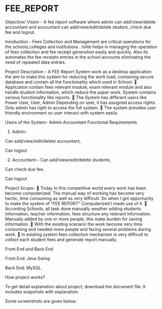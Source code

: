 # FEE_REPORT
Objective/ Vision -
A fee report software where admin can add/view/delete accountant and accountant can add/view/edit/delete student, check due fee and logout.

Inroduction -
Fees Collection and Management are critical operations for the schools,colleges and institutions . Iolite helps in managing the operation of fees collection and fee receipt generation easily and quickly. Also its automates the fee receipts entries in the school accounts eliminating the need of repeated data entries.

Project Description -
A FEE Report  System work as a desktop application the aim to make this system for reducing the work load, containing secure database and contain all the functionality which used in School.  Application contain fees relevant module, exam relevant module and also handle student information, which reduce the paper work. System contains various functionality like reports.  The System has different users like Power User, User, Admin Depending on user, it has assigned access rights. Only admin has right to access the full system.  The system provides user friendly environment so user interact with system easily.

Users of the System-
Admin
Accountant
Functional Requirements
1. Admin-   

Can add/view/edit/delete accountant,

Can logout

2. Accountant--
Can add/view/edit/delete students,

Can check due fee,

Can logout

Project Scope-
 Today in this competitive world every work has been become computerized. The manual way of working has become very hectic, time consuming as well as very difficult. So when I got opportunity to make the system of “FEE REPORT” Computerized I made use of it.
 According Schools, all task done manually weather adding students information, teacher information, fees structure any relevant information. Manually added by one or more people, this make burden for saving information. 
 With the existing scenario the work become very time consuming and needed more people and facing several problems during work. 
 In existing system fees collection mechanism is very difficult to collect each student fees and generate report manually.

Front End and Back End

Front End: Java Swing

Back End: MySQL

How project works?

To get detail explanation about project, download the document file. It includes snapshots with explanation.

Some screenshots are given below:
